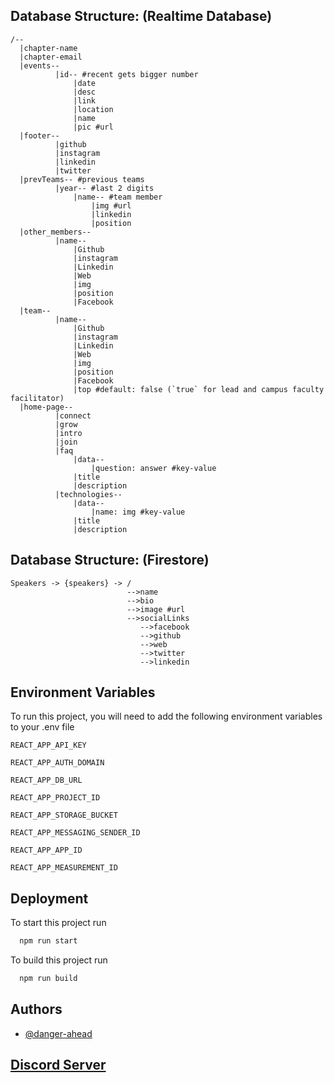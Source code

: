 ## Database Structure: (Realtime Database)
```
/--
  |chapter-name
  |chapter-email
  |events--
          |id-- #recent gets bigger number
              |date
              |desc
              |link
              |location
              |name
              |pic #url
  |footer--
          |github
          |instagram
          |linkedin
          |twitter
  |prevTeams-- #previous teams
          |year-- #last 2 digits
              |name-- #team member
                  |img #url
                  |linkedin
                  |position
  |other_members--
          |name--
              |Github
              |instagram
              |Linkedin
              |Web
              |img
              |position
              |Facebook
  |team--
          |name--
              |Github
              |instagram
              |Linkedin
              |Web
              |img
              |position
              |Facebook
              |top #default: false (`true` for lead and campus faculty facilitator)
  |home-page--
          |connect
          |grow
          |intro
          |join
          |faq
              |data--
                  |question: answer #key-value
              |title
              |description
          |technologies--
              |data--
                  |name: img #key-value
              |title
              |description
```

## Database Structure: (Firestore)
```
Speakers -> {speakers} -> /
                          -->name
                          -->bio
                          -->image #url
                          -->socialLinks
                             -->facebook
                             -->github
                             -->web
                             -->twitter
                             -->linkedin
```
## Environment Variables

To run this project, you will need to add the following environment variables to your .env file

`REACT_APP_API_KEY`

`REACT_APP_AUTH_DOMAIN`

`REACT_APP_DB_URL`

`REACT_APP_PROJECT_ID`

`REACT_APP_STORAGE_BUCKET`

`REACT_APP_MESSAGING_SENDER_ID`

`REACT_APP_APP_ID`

`REACT_APP_MEASUREMENT_ID`

## Deployment

To start this project run

```bash
  npm run start
```

To build this project run

```bash
  npm run build
```


## Authors

- [@danger-ahead](https://www.github.com/danger-ahead)

## [Discord Server](https://discord.gg/6UGvTbb3qF)
